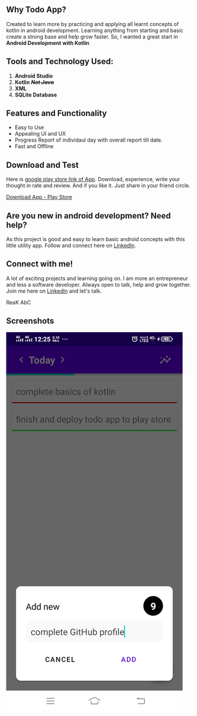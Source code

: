 ## Why Todo App?

Created to learn more by practicing and applying all learnt concepts of kotlin in android development. Learning anything from starting and basic create a strong base and help grow faster. So, I wanted a great start in **Android Development with Kotlin**

## Tools and Technology Used:

1. **Android Studio** </br>
2. **Kotlin** ~~**_Not Java_**~~</br>
3. **XML** </br>
4. **SQLite Database** </br>

## Features and Functionality

- Easy to Use
- Appealing UI and UX
- Progress Report of individaul day with overall report till date.
- Fast and Offline

## Download and Test

Here is [google play store link of App](https://play.google.com/store/apps/details?id=abc.reak.todo&hl=en&gl=US "Coming Soon..."). Download, experience, write your thought in rate and review. And if you like it. Just share in your friend circle.

[Download App - Play Store](https://play.google.com/store/apps/details?id=abc.reak.todo&hl=en&gl=US "Coming Soon...")

## Are you new in android development? Need help?

As this project is good and easy to learn basic android concepts with this little utility app. Follow and connect here on [LinkedIn](https://www.linkedin.com/in/nitish-kumar-b49107173/ "Connect to me on linkedIn...").

## Connect with me!

A lot of exciting projects and learning going on. I am more an entrepreneur and less a software developer. Always open to talk, help and grow together. Join me here on [LinkedIn](https://play.google.com/store/apps/details?id=abc.reak.todo&hl=en&gl=US "Connect to me on linkedIn...") and let's talk.

ReaK AbC

## Screenshots

![](https://github.com/reakabc/ToDoApp-Kotlin/blob/master/screenshots/Screenshot_20210213_122503.jpg "Connect to me on linkedIn...")
